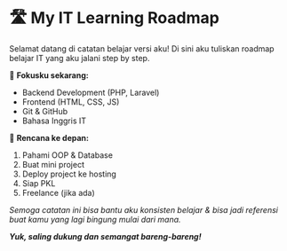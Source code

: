 # 🛣️ My IT Learning Roadmap

Selamat datang di catatan belajar versi aku!
Di sini aku tuliskan roadmap belajar IT yang aku jalani step by step.

🎯 **Fokusku sekarang:**
- Backend Development (PHP, Laravel)
- Frontend (HTML, CSS, JS)
- Git & GitHub
- Bahasa Inggris IT

📆 **Rencana ke depan:**
1. Pahami OOP & Database
2. Buat mini project
3. Deploy project ke hosting
4. Siap PKL
5. Freelance (jika ada)

*Semoga catatan ini bisa bantu aku konsisten belajar & bisa jadi referensi buat kamu yang lagi bingung mulai dari mana.*
  
***Yuk, saling dukung dan semangat bareng-bareng!***



